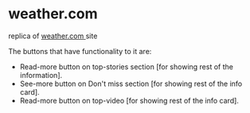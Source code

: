 # weather.com
replica of <a href="https://weather.com/en-IN/?Goto=Redirected"> weather.com </a> site

The buttons that have functionality to it are:
- Read-more button on top-stories section [for showing rest of the information].
- See-more button on Don't miss section [for showing rest of the info card].
- Read-more button on top-video [for showing rest of the info card].
